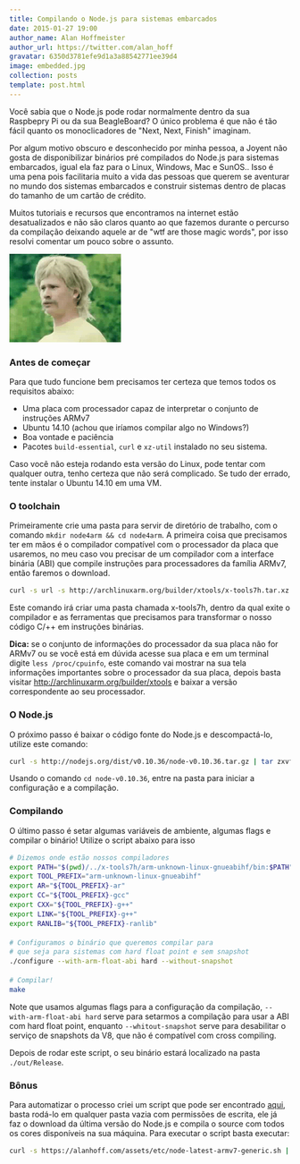 ```yaml
---
title: Compilando o Node.js para sistemas embarcados
date: 2015-01-27 19:00
author_name: Alan Hoffmeister
author_url: https://twitter.com/alan_hoff
gravatar: 6350d3781efe9d1a3a88542771ee39d4
image: embedded.jpg
collection: posts
template: post.html
---
```


Você sabia que o Node.js pode rodar normalmente dentro da sua Raspbepry Pi ou
da sua BeagleBoard? O único problema é que não é tão fácil quanto os
monoclicadores de "Next, Next, Finish" imaginam.
<!--more-->

Por algum motivo obscuro e desconhecido por minha pessoa, a Joyent não gosta
de disponibilizar binários pré compilados do Node.js para sistemas embarcados,
igual ela faz para o Linux, Windows, Mac e SunOS.. Isso é uma pena pois
facilitaria muito a vida das pessoas que querem se aventurar no mundo dos
sistemas embarcados e construir sistemas dentro de placas do tamanho de um
cartão de crédito.

Muitos tutoriais e recursos que encontramos na internet estão desatualizados
e não são claros quanto ao que fazemos durante o percurso da compilação
deixando aquele ar de "wtf are those magic words", por isso resolvi comentar
um pouco sobre o assunto.

![](/assets/img/posts/wtf.gif)

### Antes de começar

Para que tudo funcione bem precisamos ter certeza que temos todos os requisitos
abaixo:

* Uma placa com processador capaz de interpretar o conjunto de instruções ARMv7
* Ubuntu 14.10 (achou que iríamos compilar algo no Windows?)
* Boa vontade e paciência
* Pacotes `build-essential`, `curl` e `xz-util` instalado no seu sistema.

Caso você não esteja rodando esta versão do Linux, pode tentar com qualquer
outra, tenho certeza que não será complicado. Se tudo der errado, tente
instalar o Ubuntu 14.10 em uma VM.

### O toolchain

Primeiramente crie uma pasta para servir de diretório de trabalho, com o comando
`mkdir node4arm && cd node4arm`. A primeira coisa que precisamos ter em mãos
é o compilador compatível com o processador da placa que usaremos, no meu caso
vou precisar de um compilador com a interface binária (ABI) que compile
instruções para processadores da família ARMv7, então faremos o download.

```bash
curl -s url -s http://archlinuxarm.org/builder/xtools/x-tools7h.tar.xz | tar xvJf -
```

Este comando irá criar uma pasta chamada x-tools7h, dentro da qual exite o
compilador e as ferramentas que precisamos para transformar o nosso código C/++
em instruções binárias.

**Dica:** se o conjunto de informações do processador da sua placa não for ARMv7
ou se você está em dúvida acesse sua placa e em um terminal digite
`less /proc/cpuinfo`, este comando vai mostrar na sua tela informações
importantes sobre o processador da sua placa, depois basta visitar
http://archlinuxarm.org/builder/xtools e baixar a versão correspondente ao seu
processador.

### O Node.js

O próximo passo é baixar o código fonte do Node.js e descompactá-lo, utilize
este comando:

```bash
curl -s http://nodejs.org/dist/v0.10.36/node-v0.10.36.tar.gz | tar zxvf -
```

Usando o comando `cd node-v0.10.36`, entre na pasta para iniciar a configuração
e a compilação.

### Compilando

O último passo é setar algumas variáveis de ambiente, algumas flags e compilar
o binário! Utilize o script abaixo para isso

```bash
# Dizemos onde estão nossos compiladores
export PATH="$(pwd)/../x-tools7h/arm-unknown-linux-gnueabihf/bin:$PATH"
export TOOL_PREFIX="arm-unknown-linux-gnueabihf"
export AR="${TOOL_PREFIX}-ar"
export CC="${TOOL_PREFIX}-gcc"
export CXX="${TOOL_PREFIX}-g++"
export LINK="${TOOL_PREFIX}-g++"
export RANLIB="${TOOL_PREFIX}-ranlib"

# Configuramos o binário que queremos compilar para
# que seja para sistemas com hard float point e sem snapshot
./configure --with-arm-float-abi hard --without-snapshot

# Compilar!
make
```

Note que usamos algumas flags para a configuração da compilação,
`--with-arm-float-abi hard` serve para setarmos a compilação para usar a ABI com
hard float point, enquanto `--whitout-snapshot` serve para desabilitar o serviço
de snapshots da V8, que não é compatível com cross compiling.

Depois de rodar este script, o seu binário estará localizado na pasta
`./out/Release`.

### Bônus

Para automatizar o processo criei um script que pode ser encontrado [aqui][0],
basta rodá-lo em qualquer pasta vazia com permissões de escrita, ele já faz
o download da última versão do Node.js e compila o source com todos os cores
disponíveis na sua máquina. Para executar o script basta executar:

```bash
curl -s https://alanhoff.com/assets/etc/node-latest-armv7-generic.sh | bash
```

[0]: https://alanhoff.com/assets/etc/node-latest-armv7-generic.sh
